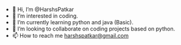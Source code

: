 - 👋 Hi, I’m @HarshsPatkar
- 👀 I’m interested in coding.
- 🌱 I’m currently learning python and java (Basic).
- 💞️ I’m looking to collaborate on coding projects based on python.
- 📫 How to reach me harshspatkar@gmail.com 

<!---
HarshsPatkar/HarshsPatkar is a ✨ special ✨ repository because its `README.md` (this file) appears on your GitHub profile.
You can click the Preview link to take a look at your changes.
--->
